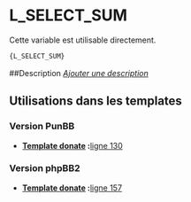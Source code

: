# L_SELECT_SUM


Cette variable est utilisable directement.

```html
{L_SELECT_SUM}
```

##Description
[*Ajouter une description*](https://fa-tvars.appspot.com/var/L_SELECT_SUM)

## Utilisations dans les templates

### Version PunBB

* __[Template donate](../tpl/var/punbb/donate.md#readme) :__[ligne 130](../tpl/src/punbb/donate.tpl#L130)

### Version phpBB2

* __[Template donate](../tpl/var/subsilver/donate.md#readme) :__[ligne 157](../tpl/src/subsilver/donate.tpl#L157)